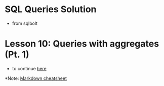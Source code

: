 # SQL Queries Solution
- from sqlbolt

# Lesson 10: Queries with aggregates (Pt. 1)
- to continue [here](https://sqlbolt.com/lesson/select_queries_with_aggregates)

*Note: [Markdown cheatsheet](https://github.com/adam-p/markdown-here/wiki/markdown-cheatsheet)
